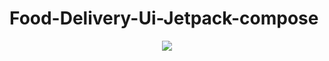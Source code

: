 # Food-Delivery-Ui-Jetpack-compose


<p align = "center">
<img src = "https://ik.imagekit.io/b1tyxyuh2/ss_MWCeUJBHuC.png?ik-sdk-version=javascript-1.4.3&updatedAt=1659339340081"/>
</p>
